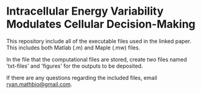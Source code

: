 # Intracellular Energy Variability Modulates Cellular Decision-Making

This repository include all of the executable files used in the linked paper. This includes both Matlab (.m) and Maple (.mw) files.

In the file that the computational files are stored, create two files named 'txt-files' and 'figures' for the outputs to be deposited. 

If there are any questions regarding the included files, email ryan.mathbio@gmail.com.


